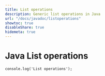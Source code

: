 ```yaml
---
title: List operations
description: Generic list operations in Java
url: "/docs/javadoc/listoperations"
showtoc: true
disableShare: true
hidemeta: true
---
```


# Java List operations

```
console.log('List operations');
```
